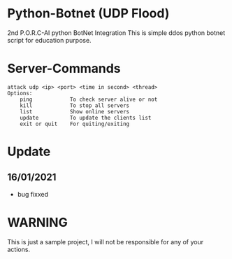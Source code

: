 <p align="center">
  <img src="">
</p>

# Python-Botnet (UDP Flood)
2nd P.O.R.C-AI python BotNet Integration
This is simple ddos python botnet script for education purpose.

# Server-Commands
```
attack udp <ip> <port> <time in second> <thread>
Options:
	ping			To check server alive or not
	kill			To stop all servers
	list			Show online servers
	update			To update the clients list
	exit or quit 	For quiting/exiting
```
# Update
## 16/01/2021
* bug fixxed

# WARNING
This is just a sample project, I will not be responsible for any of your actions.
